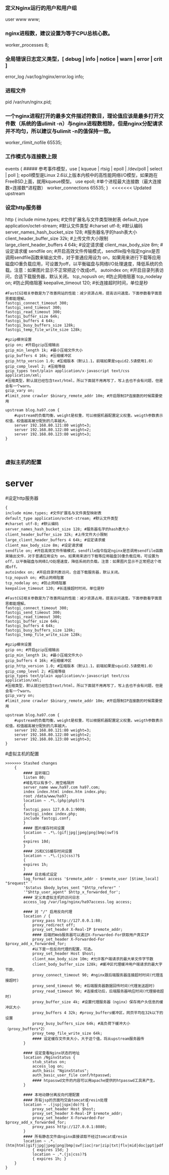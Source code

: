 ### 定义Nginx运行的用户和用户组
user www www;
 
### nginx进程数，建议设置为等于CPU总核心数。
worker_processes 8;
 
### 全局错误日志定义类型，[ debug | info | notice | warn | error | crit ]
error_log /var/log/nginx/error.log info;
 
### 进程文件
pid /var/run/nginx.pid;
 
### 一个nginx进程打开的最多文件描述符数目，理论值应该是最多打开文件数（系统的值ulimit -n）与nginx进程数相除，但是nginx分配请求并不均匀，所以建议与ulimit -n的值保持一致。
worker_rlimit_nofile 65535;
 
### 工作模式与连接数上限
events
{
	##### 参考事件模型，use [ kqueue | rtsig | epoll | /dev/poll | select | poll ]; epoll模型是Linux 2.6以上版本内核中的高性能网络I/O模型，如果跑在FreeBSD上面，就用kqueue模型。
	use epoll;
	#单个进程最大连接数（最大连接数=连接数*进程数）
	worker_connections 65535;
}
 
<<<<<<< Updated upstream
### 设定http服务器
http
{
	include mime.types; #文件扩展名与文件类型映射表
	default_type application/octet-stream; #默认文件类型
	#charset utf-8; #默认编码
	server_names_hash_bucket_size 128; #服务器名字的hash表大小
	client_header_buffer_size 32k; #上传文件大小限制
	large_client_header_buffers 4 64k; #设定请求缓
	client_max_body_size 8m; #设定请求缓
	sendfile on; #开启高效文件传输模式，sendfile指令指定nginx是否调用sendfile函数来输出文件，对于普通应用设为 on，如果用来进行下载等应用磁盘IO重负载应用，可设置为off，以平衡磁盘与网络I/O处理速度，降低系统的负载。注意：如果图片显示不正常把这个改成off。
	autoindex on; #开启目录列表访问，合适下载服务器，默认关闭。
	tcp_nopush on; #防止网络阻塞
	tcp_nodelay on; #防止网络阻塞
	keepalive_timeout 120; #长连接超时时间，单位是秒

	#FastCGI相关参数是为了改善网站的性能：减少资源占用，提高访问速度。下面参数看字面意思都能理解。
	fastcgi_connect_timeout 300;
	fastcgi_send_timeout 300;
	fastcgi_read_timeout 300;
	fastcgi_buffer_size 64k;
	fastcgi_buffers 4 64k;
	fastcgi_busy_buffers_size 128k;
	fastcgi_temp_file_write_size 128k;

	#gzip模块设置
	gzip on; #开启gzip压缩输出
	gzip_min_length 1k; #最小压缩文件大小
	gzip_buffers 4 16k; #压缩缓冲区
	gzip_http_version 1.0; #压缩版本（默认1.1，前端如果是squid2.5请使用1.0）
	gzip_comp_level 2; #压缩等级
	gzip_types text/plain application/x-javascript text/css application/xml;
	#压缩类型，默认就已经包含text/html，所以下面就不用再写了，写上去也不会有问题，但是会有一个warn。
	gzip_vary on;
	#limit_zone crawler $binary_remote_addr 10m; #开启限制IP连接数的时候需要使用

	upstream blog.ha97.com {
		#upstream的负载均衡，weight是权重，可以根据机器配置定义权重。weigth参数表示权值，权值越高被分配到的几率越大。
		server 192.168.80.121:80 weight=3;
		server 192.168.80.122:80 weight=2;
		server 192.168.80.123:80 weight=3;
	}
 
### 虚拟主机的配置
server
=======
#设定http服务器
``` http
{
include mime.types; #文件扩展名与文件类型映射表
default_type application/octet-stream; #默认文件类型
#charset utf-8; #默认编码
server_names_hash_bucket_size 128; #服务器名字的hash表大小
client_header_buffer_size 32k; #上传文件大小限制
large_client_header_buffers 4 64k; #设定请求缓
client_max_body_size 8m; #设定请求缓
sendfile on; #开启高效文件传输模式，sendfile指令指定nginx是否调用sendfile函数来输出文件，对于普通应用设为 on，如果用来进行下载等应用磁盘IO重负载应用，可设置为off，以平衡磁盘与网络I/O处理速度，降低系统的负载。注意：如果图片显示不正常把这个改成off。
autoindex on; #开启目录列表访问，合适下载服务器，默认关闭。
tcp_nopush on; #防止网络阻塞
tcp_nodelay on; #防止网络阻塞
keepalive_timeout 120; #长连接超时时间，单位是秒
 
#FastCGI相关参数是为了改善网站的性能：减少资源占用，提高访问速度。下面参数看字面意思都能理解。
fastcgi_connect_timeout 300;
fastcgi_send_timeout 300;
fastcgi_read_timeout 300;
fastcgi_buffer_size 64k;
fastcgi_buffers 4 64k;
fastcgi_busy_buffers_size 128k;
fastcgi_temp_file_write_size 128k;
 
#gzip模块设置
gzip on; #开启gzip压缩输出
gzip_min_length 1k; #最小压缩文件大小
gzip_buffers 4 16k; #压缩缓冲区
gzip_http_version 1.0; #压缩版本（默认1.1，前端如果是squid2.5请使用1.0）
gzip_comp_level 2; #压缩等级
gzip_types text/plain application/x-javascript text/css application/xml;
#压缩类型，默认就已经包含text/html，所以下面就不用再写了，写上去也不会有问题，但是会有一个warn。
gzip_vary on;
#limit_zone crawler $binary_remote_addr 10m; #开启限制IP连接数的时候需要使用
 
upstream blog.ha97.com {
	#upstream的负载均衡，weight是权重，可以根据机器配置定义权重。weigth参数表示权值，权值越高被分配到的几率越大。
	server 192.168.80.121:80 weight=3;
	server 192.168.80.122:80 weight=2;
	server 192.168.80.123:80 weight=3;
}
```
#虚拟主机的配置
``` server
>>>>>>> Stashed changes
	{
	    #### 监听端口
	    listen 80;
	    #域名可以有多个，用空格隔开
	    server_name www.ha97.com ha97.com;
	    index index.html index.htm index.php;
	    root /data/www/ha97;
	    location ~ .*\.(php|php5)?$
	    {
	    fastcgi_pass 127.0.0.1:9000;
	    fastcgi_index index.php;
	    include fastcgi.conf;
	    }
	    #### 图片缓存时间设置
	    location ~ .*\.(gif|jpg|jpeg|png|bmp|swf)$
	    {
	    expires 10d;
	    }
	    #### JS和CSS缓存时间设置
	    location ~ .*\.(js|css)?$
	    {
	    expires 1h;
	    }
	    #### 日志格式设定
	    log_format access '$remote_addr - $remote_user [$time_local] "$request" '
	    '$status $body_bytes_sent "$http_referer" '
	    '"$http_user_agent" $http_x_forwarded_for';
	    #### 定义本虚拟主机的访问日志
	    access_log /var/log/nginx/ha97access.log access;
	 
	    #### 对 "/" 启用反向代理
	    location / {
		    proxy_pass http://127.0.0.1:88;
		    proxy_redirect off;
		    proxy_set_header X-Real-IP $remote_addr;
		    #### 后端的Web服务器可以通过X-Forwarded-For获取用户真实IP
		    proxy_set_header X-Forwarded-For $proxy_add_x_forwarded_for;
		    #以下是一些反向代理的配置，可选。
		    proxy_set_header Host $host;
		    client_max_body_size 10m; #允许客户端请求的最大单文件字节数
		    client_body_buffer_size 128k; #缓冲区代理缓冲用户端请求的最大字节数，
		    proxy_connect_timeout 90; #nginx跟后端服务器连接超时时间(代理连接超时)
		    proxy_send_timeout 90; #后端服务器数据回传时间(代理发送超时)
		    proxy_read_timeout 90; #连接成功后，后端服务器响应时间(代理接收超时)
		    proxy_buffer_size 4k; #设置代理服务器（nginx）保存用户头信息的缓冲区大小
		    proxy_buffers 4 32k; #proxy_buffers缓冲区，网页平均在32k以下的设置
		    proxy_busy_buffers_size 64k; #高负荷下缓冲大小（proxy_buffers*2）
		    proxy_temp_file_write_size 64k;
		    #### 设定缓存文件夹大小，大于这个值，将从upstream服务器传
	    }
	 
	    #### 设定查看Nginx状态的地址
	    location /NginxStatus {
		    stub_status on;
		    access_log on;
		    auth_basic "NginxStatus";
		    auth_basic_user_file conf/htpasswd;
		    #### htpasswd文件的内容可以用apache提供的htpasswd工具来产生。
	    }
	 
	    #### 本地动静分离反向代理配置
	    #### 所有jsp的页面均交由tomcat或resin处理
	    location ~ .(jsp|jspx|do)?$ {
		    proxy_set_header Host $host;
		    proxy_set_header X-Real-IP $remote_addr;
		    proxy_set_header X-Forwarded-For $proxy_add_x_forwarded_for;
		    proxy_pass http://127.0.0.1:8080;
	    }
	    #### 所有静态文件由nginx直接读取不经过tomcat或resin
	    location ~ .*.(htm|html|gif|jpg|jpeg|png|bmp|swf|ioc|rar|zip|txt|flv|mid|doc|ppt|pdf|xls|mp3|wma)$
		    { expires 15d; }
		    location ~ .*.(js|css)?$
		    { expires 1h; }
	}
}
```


